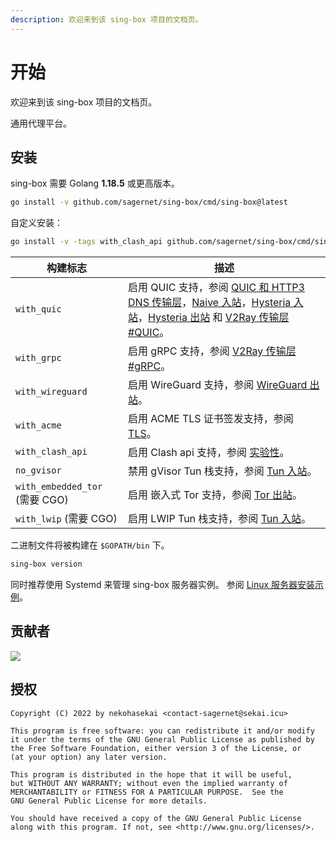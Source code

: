```yaml
---
description: 欢迎来到该 sing-box 项目的文档页。
---
```


# 开始

欢迎来到该 sing-box 项目的文档页。

通用代理平台。

## 安装

sing-box 需要 Golang **1.18.5** 或更高版本。

```bash
go install -v github.com/sagernet/sing-box/cmd/sing-box@latest
```

自定义安装：

```bash
go install -v -tags with_clash_api github.com/sagernet/sing-box/cmd/sing-box@latest
```

| 构建标志                         | 描述                                                                                                                                                                                                                                                                           |
|------------------------------|------------------------------------------------------------------------------------------------------------------------------------------------------------------------------------------------------------------------------------------------------------------------------|
| `with_quic`                  | 启用 QUIC 支持，参阅 [QUIC 和 HTTP3 DNS 传输层](./configuration/dns/server)，[Naive 入站](./configuration/inbound/naive)，[Hysteria 入站](./configuration/inbound/hysteria)，[Hysteria 出站](./configuration/outbound/hysteria) 和 [V2Ray 传输层#QUIC](./configuration/shared/v2ray-transport#quic)。 |
| `with_grpc`                  | 启用 gRPC 支持，参阅 [V2Ray 传输层#gRPC](./configuration/shared/v2ray-transport#grpc)。                                                                                                                                                                                                 |
| `with_wireguard`             | 启用 WireGuard 支持，参阅 [WireGuard 出站](./configuration/outbound/wireguard)。                                                                                                                                                                                                       |
| `with_acme`                  | 启用 ACME TLS 证书签发支持，参阅 [TLS](./configuration/shared/tls)。                                                                                                                                                                                                                     |
| `with_clash_api`             | 启用 Clash api 支持，参阅 [实验性](./configuration/experimental#clash-api-fields)。                                                                                                                                                                                                     |
| `no_gvisor`                  | 禁用 gVisor Tun 栈支持，参阅 [Tun 入站](./configuration/inbound/tun#stack)。                                                                                                                                                                                                            |
| `with_embedded_tor` (需要 CGO) | 启用 嵌入式 Tor 支持，参阅 [Tor 出站](./configuration/outbound/tor)。                                                                                                                                                                                                                     |
| `with_lwip` (需要 CGO)         | 启用 LWIP Tun 栈支持，参阅 [Tun 入站](./configuration/inbound/tun#stack)。                                                                                                                                                                                                              |

二进制文件将被构建在 `$GOPATH/bin` 下。

```bash
sing-box version
```

同时推荐使用 Systemd 来管理 sing-box 服务器实例。
参阅 [Linux 服务器安装示例](./examples/linux-server-installation)。

## 贡献者

[![](https://opencollective.com/sagernet/contributors.svg?width=740&button=false)](https://github.com/sagernet/sing-box/graphs/contributors)

## 授权

```
Copyright (C) 2022 by nekohasekai <contact-sagernet@sekai.icu>

This program is free software: you can redistribute it and/or modify
it under the terms of the GNU General Public License as published by
the Free Software Foundation, either version 3 of the License, or
(at your option) any later version.

This program is distributed in the hope that it will be useful,
but WITHOUT ANY WARRANTY; without even the implied warranty of
MERCHANTABILITY or FITNESS FOR A PARTICULAR PURPOSE.  See the
GNU General Public License for more details.

You should have received a copy of the GNU General Public License
along with this program. If not, see <http://www.gnu.org/licenses/>.
```
